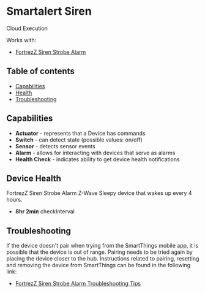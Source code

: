 # Smartalert Siren

Cloud Execution

Works with:

* [FortrezZ Siren Strobe Alarm](https://www.smartthings.com/products/fortrezz-siren-strobe-alarm)

## Table of contents

* [Capabilities](#capabilities)
* [Health](#device-health)
* [Troubleshooting](#troubleshooting)

## Capabilities

* **Actuator** - represents that a Device has commands
* **Switch** - can detect state (possible values: on/off)
* **Sensor** - detects sensor events
* **Alarm** - allows for interacting with devices that serve as alarms
* **Health Check** - indicates ability to get device health notifications

## Device Health

FortrezZ Siren Strobe Alarm Z-Wave Sleepy device that wakes up every 4 hours.


* __8hr 2min__ checkInterval

## Troubleshooting

If the device doesn't pair when trying from the SmartThings mobile app, it is possible that the device is out of range.
Pairing needs to be tried again by placing the device closer to the hub.
Instructions related to pairing, resetting and removing the device from SmartThings can be found in the following link:
* [FortrezZ Siren Strobe Alarm Troubleshooting Tips](https://support.smartthings.com/hc/en-us/articles/202294760-FortrezZ-Siren-Strobe-Alarm)